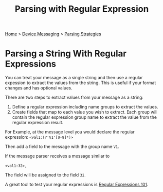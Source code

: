 ﻿---
title: Parsing with Regular Expression
keywords: messages, messaging, parsing, regex, regularexpression

created: 20170927
updated: 20170927
createdby: Kevin D. Wolf
updatedby: Kevin D. Wolf
---
[Home](../../Index.md) > [Device Messaging](../Index.md) > [Parsing Strategies](ParsingStrategies.md)

# Parsing a String With Regular Expressions

You can treat your message as a single string and then use a regular expession to extract the values from the string.  This is useful if your format changes and has optional values.

There are two steps to extract values from your message as a string:

1. Define a regular expression including name groups to extract the values.
2. Create fields that map to each value you wish to extract.  Each group will contain the regular expression group name to extract the value from the regular expression result.

For Example, at the message level you would declare the regular expression:
`<val1:(?'V1'[0-9]*)>`

Then add a field to the message with the group name `V1`.

If the message parser receives a message similar to

`<val1:32>`,

The field will be assigned to the field `32`.

A great tool to test your regular expressions is [Regular Expressions 101](https://regex101.com/).
